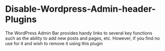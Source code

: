 # Disable-Wordpress-Admin-header-Plugins
The WordPress Admin Bar provides handy links to several key functions such as the ability to add new posts and pages, etc. However, if you find no use for it and wish to remove it using this plugin
